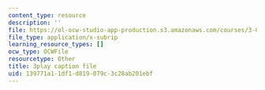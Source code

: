 ```yaml
---
content_type: resource
description: ''
file: https://ol-ocw-studio-app-production.s3.amazonaws.com/courses/3-091-introduction-to-solid-state-chemistry-fall-2018/139771a11df1d819079c3c28ab201ebf_fuo2j6f8yok.srt
file_type: application/x-subrip
learning_resource_types: []
ocw_type: OCWFile
resourcetype: Other
title: 3play caption file
uid: 139771a1-1df1-d819-079c-3c28ab201ebf
---
```

